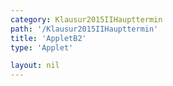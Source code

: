 ```yaml
---
category: Klausur2015IIHaupttermin
path: '/Klausur2015IIHaupttermin'
title: 'AppletB2'
type: 'Applet'

layout: nil
---
```

<link type="text/css" href="https://cdnjs.cloudflare.com/ajax/libs/jsxgraph/0.99.6/jsxgraph.css"><link rel="stylesheet" type="text/css" href="//cdnjs.cloudflare.com/ajax/libs/jsxgraph/0.99.7/jsxgraph.css" />
<div id="40151" class="jxgbox" style="width:500px; height:500px">
<script type="text/javascript">
    (function() {
	var board = JXG.JSXGraph.initBoard('40151', {
                boundingbox: [-15, 15, 15, -15],
                axis: true
                
            });
 
var C = board.create('point', [1.41,1.41], {fixed:true, name:'C'});

var B = board.create('point', [-1.41,-1.41], {fixed:true, name:'B'});

var BC = board.create('line', [B, C], {straightFirst:false, straightLast:false});

var D = board.create('point', [1.41-8,1.41], {fixed:true, name:'D'});

var A = board.create('point', [-1.41-8,-1.41], {fixed:true, name:'A'});

var AD = board.create('line', [A, D], {straightFirst:false, straightLast:false});

var AB = board.create('line', [A, B], {straightFirst:false, straightLast:false});

var CD = board.create('line', [C, D], {straightFirst:false, straightLast:false});

var M = board.create('point', [-8,0], {fixed:true, name:'M'});

var N = board.create('point', [0,0], {fixed:true, name:'N'});

var MN = board.create('line', [M, N], {straightFirst:false, straightLast:false});

var MSp = board.create('point', [M.X(), 4], {visible:false}); 

var MSl = board.create('line', [MSp, M], {visible:false});

var apo = board.create('point', [function() { return -Math.cos(55 * Math.PI/180)+ N.X(); },
      function() { return Math.sin(55 * Math.PI/180)+N.Y(); }], {visible:false, name:'p'});
      
var Napo = board.create('line', [N, apo], {visible:false});

var S = board.create('intersection', [Napo, MSl], {name:'S'});

var SN = board.create('line', [S, N], {straightFirst:false, straightLast:false});

var SM = board.create('line', [S, M], {straightFirst:false, straightLast:false});

var SD = board.create('line', [S, D], {straightFirst:false, straightLast:false});

var SA = board.create('line', [S, A], {straightFirst:false, straightLast:false});

var SB = board.create('line', [S, B], {straightFirst:false, straightLast:false});

var SC = board.create('line', [S, C], {straightFirst:false, straightLast:false});

var P = board.create('glider', [-5,5,SN], {color:'orange', name:'P'});

var PC = board.create('line', [P, C], {straightFirst:false, straightLast:false, color:'orange'});

var PB = board.create('line', [P, B], {straightFirst:false, straightLast:false, color:'orange'});

var PM = board.create('line', [P, M], {straightFirst:false, straightLast:false, color:'orange'});

var F = board.create('point', [function(){return P.X()}, 0], {color:'green'});

var PF = board.create('line', [P, F], {straightFirst:false, straightLast:false, color:'green'});
 })(); </script>
  </div>
